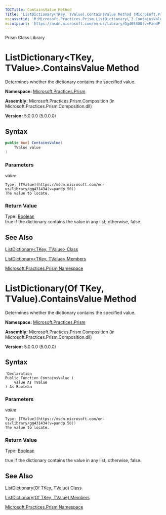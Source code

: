 ```yaml
---
TOCTitle: ContainsValue Method
Title: 'ListDictionary(TKey, TValue).ContainsValue Method (Microsoft.Practices.Prism)'
ms:assetid: 'M:Microsoft.Practices.Prism.ListDictionary\`2.ContainsValue(\`1)'
ms:mtpsurl: 'https://msdn.microsoft.com/en-us/library/Gg405800(v=PandP.50)'
---
```


Prism Class Library

# ListDictionary&lt;TKey, TValue&gt;.ContainsValue Method

Determines whether the dictionary contains the specified value.

**Namespace:** [Microsoft.Practices.Prism](https://msdn.microsoft.com/en-us/library/microsoft.practices.prism(v=pandp.50))

**Assembly:** Microsoft.Practices.Prism.Composition (in Microsoft.Practices.Prism.Composition.dll)

**Version:** 5.0.0.0 (5.0.0.0)

## Syntax

```C#
public bool ContainsValue(
	TValue value
)
```


### Parameters

*value*

	Type: [TValue](https://msdn.microsoft.com/en-us/library/gg431434(v=pandp.50))
	The value to locate.

### Return Value

Type: [Boolean](http://msdn2.microsoft.com/en-us/library/a28wyd50)<br/>
true if the dictionary contains the value in any list; otherwise, false.

## See Also

[ListDictionary&lt;TKey, TValue&gt; Class](https://msdn.microsoft.com/en-us/library/gg431434(v=pandp.50))

[ListDictionary&lt;TKey, TValue&gt; Members](https://msdn.microsoft.com/en-us/library/gg430787(v=pandp.50))

[Microsoft.Practices.Prism Namespace](https://msdn.microsoft.com/en-us/library/microsoft.practices.prism(v=pandp.50))

# ListDictionary(Of TKey, TValue).ContainsValue Method

Determines whether the dictionary contains the specified value.

**Namespace:** [Microsoft.Practices.Prism](https://msdn.microsoft.com/en-us/library/microsoft.practices.prism(v=pandp.50))

**Assembly:** Microsoft.Practices.Prism.Composition (in Microsoft.Practices.Prism.Composition.dll)

**Version:** 5.0.0.0 (5.0.0.0)

## Syntax

```VB
'Declaration
Public Function ContainsValue ( 
	value As TValue
) As Boolean
```


### Parameters

*value*

	Type: [TValue](https://msdn.microsoft.com/en-us/library/gg431434(v=pandp.50)) 
	The value to locate.

### Return Value
Type: [Boolean](http://msdn2.microsoft.com/en-us/library/a28wyd50)<br/> 

true if the dictionary contains the value in any list; otherwise, false.

## See Also

[ListDictionary(Of TKey, TValue) Class](https://msdn.microsoft.com/en-us/library/gg431434(v=pandp.50))

[ListDictionary(Of TKey, TValue) Members](https://msdn.microsoft.com/en-us/library/gg430787(v=pandp.50))

[Microsoft.Practices.Prism Namespace](https://msdn.microsoft.com/en-us/library/microsoft.practices.prism(v=pandp.50))
